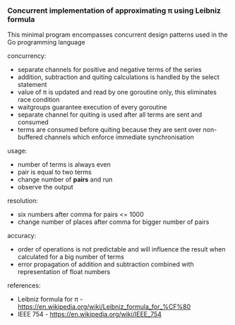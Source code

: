 ### Concurrent implementation of approximating π using Leibniz formula
This minimal program encompasses concurrent design patterns used in the Go programming language 

concurrency:
- separate channels for positive and negative terms of the series
- addition, subtraction and quiting calculations is handled by the select statement
- value of π is updated and read by one goroutine only, this eliminates race condition
- waitgroups guarantee execution of every goroutine
- separate channel for quiting is used after all terms are sent and consumed
- terms are consumed before quiting because they are sent over non-buffered channels which enforce immediate synchronisation

usage:
- number of terms is always even
- pair is equal to two terms
- change number of **pairs** and run
- observe the output

resolution:
- six numbers after comma for pairs <= 1000
- change number of places after comma for bigger number of pairs

accuracy:
- order of operations is not predictable and will influence the result when calculated for a big number of terms
- error propagation of addition and subtraction combined with representation of float numbers

references:   
- Leibniz formula for π - https://en.wikipedia.org/wiki/Leibniz_formula_for_%CF%80
- IEEE 754 - https://en.wikipedia.org/wiki/IEEE_754
